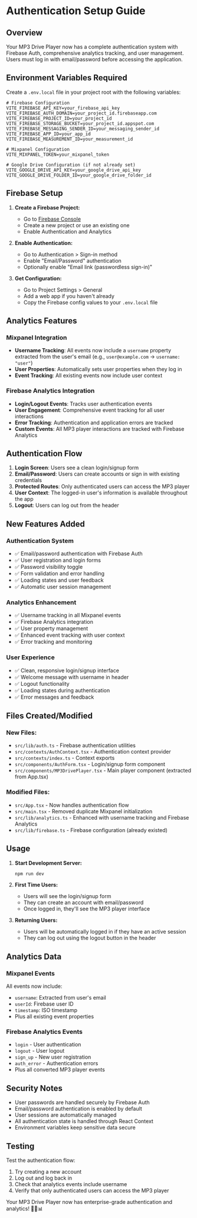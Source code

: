 # Authentication Setup Guide

## Overview
Your MP3 Drive Player now has a complete authentication system with Firebase Auth, comprehensive analytics tracking, and user management. Users must log in with email/password before accessing the application.

## Environment Variables Required

Create a `.env.local` file in your project root with the following variables:

```env
# Firebase Configuration
VITE_FIREBASE_API_KEY=your_firebase_api_key
VITE_FIREBASE_AUTH_DOMAIN=your_project_id.firebaseapp.com
VITE_FIREBASE_PROJECT_ID=your_project_id
VITE_FIREBASE_STORAGE_BUCKET=your_project_id.appspot.com
VITE_FIREBASE_MESSAGING_SENDER_ID=your_messaging_sender_id
VITE_FIREBASE_APP_ID=your_app_id
VITE_FIREBASE_MEASUREMENT_ID=your_measurement_id

# Mixpanel Configuration
VITE_MIXPANEL_TOKEN=your_mixpanel_token

# Google Drive Configuration (if not already set)
VITE_GOOGLE_DRIVE_API_KEY=your_google_drive_api_key
VITE_GOOGLE_DRIVE_FOLDER_ID=your_google_drive_folder_id
```

## Firebase Setup

1. **Create a Firebase Project:**
   - Go to [Firebase Console](https://console.firebase.google.com/)
   - Create a new project or use an existing one
   - Enable Authentication and Analytics

2. **Enable Authentication:**
   - Go to Authentication > Sign-in method
   - Enable "Email/Password" authentication
   - Optionally enable "Email link (passwordless sign-in)"

3. **Get Configuration:**
   - Go to Project Settings > General
   - Add a web app if you haven't already
   - Copy the Firebase config values to your `.env.local` file

## Analytics Features

### Mixpanel Integration
- **Username Tracking**: All events now include a `username` property extracted from the user's email (e.g., `user@example.com` → `username: "user"`)
- **User Properties**: Automatically sets user properties when they log in
- **Event Tracking**: All existing events now include user context

### Firebase Analytics Integration
- **Login/Logout Events**: Tracks user authentication events
- **User Engagement**: Comprehensive event tracking for all user interactions
- **Error Tracking**: Authentication and application errors are tracked
- **Custom Events**: All MP3 player interactions are tracked with Firebase Analytics

## Authentication Flow

1. **Login Screen**: Users see a clean login/signup form
2. **Email/Password**: Users can create accounts or sign in with existing credentials
3. **Protected Routes**: Only authenticated users can access the MP3 player
4. **User Context**: The logged-in user's information is available throughout the app
5. **Logout**: Users can log out from the header

## New Features Added

### Authentication System
- ✅ Email/password authentication with Firebase Auth
- ✅ User registration and login forms
- ✅ Password visibility toggle
- ✅ Form validation and error handling
- ✅ Loading states and user feedback
- ✅ Automatic user session management

### Analytics Enhancement
- ✅ Username tracking in all Mixpanel events
- ✅ Firebase Analytics integration
- ✅ User property management
- ✅ Enhanced event tracking with user context
- ✅ Error tracking and monitoring

### User Experience
- ✅ Clean, responsive login/signup interface
- ✅ Welcome message with username in header
- ✅ Logout functionality
- ✅ Loading states during authentication
- ✅ Error messages and feedback

## Files Created/Modified

### New Files:
- `src/lib/auth.ts` - Firebase authentication utilities
- `src/contexts/AuthContext.tsx` - Authentication context provider
- `src/contexts/index.ts` - Context exports
- `src/components/AuthForm.tsx` - Login/signup form component
- `src/components/MP3DrivePlayer.tsx` - Main player component (extracted from App.tsx)

### Modified Files:
- `src/App.tsx` - Now handles authentication flow
- `src/main.tsx` - Removed duplicate Mixpanel initialization
- `src/lib/analytics.ts` - Enhanced with username tracking and Firebase Analytics
- `src/lib/firebase.ts` - Firebase configuration (already existed)

## Usage

1. **Start Development Server:**
   ```bash
   npm run dev
   ```

2. **First Time Users:**
   - Users will see the login/signup form
   - They can create an account with email/password
   - Once logged in, they'll see the MP3 player interface

3. **Returning Users:**
   - Users will be automatically logged in if they have an active session
   - They can log out using the logout button in the header

## Analytics Data

### Mixpanel Events
All events now include:
- `username`: Extracted from user's email
- `userId`: Firebase user ID
- `timestamp`: ISO timestamp
- Plus all existing event properties

### Firebase Analytics Events
- `login` - User authentication
- `logout` - User logout
- `sign_up` - New user registration
- `auth_error` - Authentication errors
- Plus all converted MP3 player events

## Security Notes

- User passwords are handled securely by Firebase Auth
- Email/password authentication is enabled by default
- User sessions are automatically managed
- All authentication state is handled through React Context
- Environment variables keep sensitive data secure

## Testing

Test the authentication flow:
1. Try creating a new account
2. Log out and log back in
3. Check that analytics events include username
4. Verify that only authenticated users can access the MP3 player

Your MP3 Drive Player now has enterprise-grade authentication and analytics! 🎵🔐📊